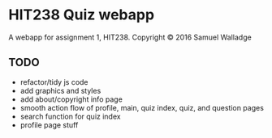 
# HIT238 Quiz webapp

A webapp for assignment 1, HIT238. Copyright © 2016 Samuel Walladge


## TODO

- refactor/tidy js code
- add graphics and styles
- add about/copyright info page
- smooth action flow of profile, main, quiz index, quiz, and question pages
- search function for quiz index
- profile page stuff
